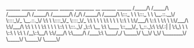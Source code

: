 <div>                                                                                                                                      
 ______       ______       _________   ______     ________      __           ______       ______                                                 
/_____/\     /_____/\     /________/\ /_____/\   /_______/\    /_/\         /_____/\     /_____/\                                                
\:::_ \ \    \:::_ \ \    \__.::.__\/ \::::_\/_  \__.::._\/    \:\ \        \::::_\/_    \::::_\/_                                               
 \:\ \ \ \    \:\ \ \ \      \::\ \    \:\/___/\    \::\ \      \:\ \        \:\/___/\    \:\/___/\                                              
  \:\ \ \ \    \:\ \ \ \      \::\ \    \:::._\/    _\::\ \__    \:\ \____    \::___\/_    \_::._\:\                                             
   \:\/.:| |    \:\_\ \ \      \::\ \    \:\ \     /__\::\__/\    \:\/___/\    \:\____/\     /____\:\                                            
    \____/_/     \_____\/       \__\/     \_\/     \________\/     \_____\/     \_____\/     \_____\/
</div>
